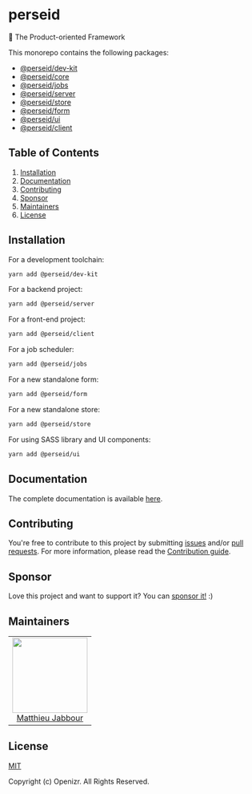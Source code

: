 # perseid

🌠 The Product-oriented Framework

This monorepo contains the following packages:
- [@perseid/dev-kit](https://github.com/openizr/perseid/tree/main/packages/dev-kit)
- [@perseid/core](https://github.com/openizr/perseid/tree/main/packages/core)
- [@perseid/jobs](https://github.com/openizr/perseid/tree/main/packages/jobs)
- [@perseid/server](https://github.com/openizr/perseid/tree/main/packages/server)
- [@perseid/store](https://github.com/openizr/perseid/tree/main/packages/store)
- [@perseid/form](https://github.com/openizr/perseid/tree/main/packages/form)
- [@perseid/ui](https://github.com/openizr/perseid/tree/main/packages/ui)
- [@perseid/client](https://github.com/openizr/perseid/tree/main/packages/client)


## Table of Contents

1. [Installation](#Installation)
2. [Documentation](#Documentation)
3. [Contributing](#Contributing)
4. [Sponsor](#Sponsor)
5. [Maintainers](#Maintainers)
6. [License](#License)


## Installation

For a development toolchain:

```bash
yarn add @perseid/dev-kit
```

For a backend project:

```bash
yarn add @perseid/server
```

For a front-end project:

```bash
yarn add @perseid/client
```

For a job scheduler:

```bash
yarn add @perseid/jobs
```

For a new standalone form:

```bash
yarn add @perseid/form
```

For a new standalone store:

```bash
yarn add @perseid/store
```

For using SASS library and UI components:

```bash
yarn add @perseid/ui
```


## Documentation

The complete documentation is available [here](https://perseid.dev).


## Contributing

You're free to contribute to this project by submitting [issues](https://github.com/openizr/perseid/issues) and/or [pull requests](https://github.com/perseid/perseid/pulls). For more information, please read the [Contribution guide](https://github.com/openizr/perseid/blob/master/CONTRIBUTING.md).


## Sponsor

Love this project and want to support it? You can [sponsor it!](https://github.com/sponsors/openizr) :)


## Maintainers

<table>
  <tbody>
    <tr>
      <td align="center">
        <img width="150" height="150" src="https://avatars.githubusercontent.com/u/29428247?v=4&s=150">
        </br>
        <a href="https://github.com/matthieujabbour">Matthieu Jabbour</a>
      </td>
    </tr>
  <tbody>
</table>


## License

[MIT](http://opensource.org/licenses/MIT)

Copyright (c) Openizr. All Rights Reserved.
